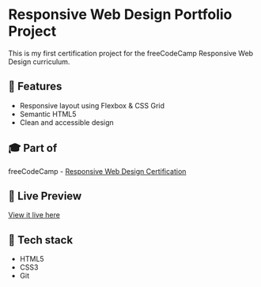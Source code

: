 # Responsive Web Design Portfolio Project

This is my first certification project for the freeCodeCamp Responsive Web Design curriculum.

## 🧩 Features
- Responsive layout using Flexbox & CSS Grid
- Semantic HTML5
- Clean and accessible design

## 🎓 Part of
freeCodeCamp - [Responsive Web Design Certification](https://www.freecodecamp.org/certification/VineAlifer/responsive-web-design)

## 🔗 Live Preview
[View it live here](посилання_на_github_pages_або_vercel)

## 📁 Tech stack
- HTML5
- CSS3
- Git
